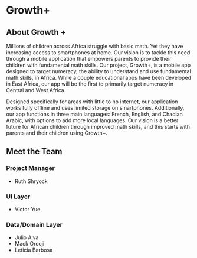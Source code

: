 # Growth+

## About Growth +
Millions of children across Africa struggle with basic math. 
Yet they have increasing access to smartphones at home. 
Our vision is to tackle this need through a mobile application that empowers parents to provide their children with fundamental math skills. 
Our project, Growth+, is a mobile app designed to target numeracy, the ability to understand and use fundamental math skills, in Africa. 
While a couple educational apps have been developed in East Africa, our app will be the first to primarily target numeracy in Central and West Africa.

Designed specifically for areas with little to no internet, our application works fully offline and uses limited storage on smartphones. 
Additionally, our app functions in three main languages: French, English, and Chadian Arabic, with options to add more local languages. 
Our vision is a better future for African children through improved math skills, and this starts with parents and their children using Growth+.

## Meet the Team

### Project Manager
* Ruth Shryock 

### UI Layer
* Victor Yue

### Data/Domain Layer
* Julio Alva
* Mack Orooji
* Leticia Barbosa
